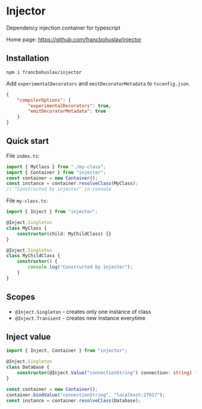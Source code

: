 # Injector

Dependency injection container for typescript

Home page: <https://github.com/francbohuslav/injector>

## Installation

```shell
npm i francbohuslav/injector
```

Add `experimentalDecorators` and `emitDecoratorMetadata` to `tsconfig.json`.

```json
{
    "compilerOptions": {
        "experimentalDecorators": true,
        "emitDecoratorMetadata": true
    }
}
```

## Quick start

File `index.ts`:

```typescript
import { MyClass } from "./my-class";
import { Container } from "injector";
const container = new Container();
const instance = container.resolveClass(MyClass);
// "Constructed by injector" in console
```

File `my-class.ts`:

```typescript
import { Inject } from "injector";

@Inject.Singleton
class MyClass {
    constructor(child: MyChildClass) {}
}

@Inject.Singleton
class MyChildClass {
    constructor() {
        console.log("Constructed by injector");
    }
}
```

## Scopes

-   `@Inject.Singleton` - creates only one instance of class
-   `@Inject.Transient` - creates new instance everytime

## Inject value

```typescript
import { Inject, Container } from "injector";

@Inject.Singleton
class Database {
    constructor(@Inject.Value("connectionString") connection: string) {}
}

const container = new Container();
container.bindValue("connectionString", "localhost:27017");
const instance = container.resolveClass(Database);
```
